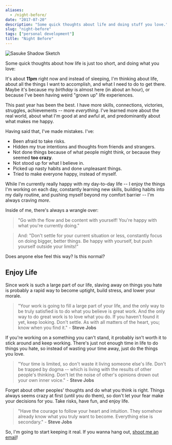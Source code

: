 ```yaml
---
aliases:
  - /night-before/
date: "2017-07-20"
description: "Some quick thoughts about life and doing stuff you love."
slug: "night-before"
tags: ["personal development"]
title: "Night Before"
---
```



![Sasuke Shadow Sketch][]


Some quick thoughts about how life is just too short, and doing what you love:

It's about **11pm** right now and instead of sleeping, I'm thinking about life, about all the things I want to accomplish, and what I need to do to get there. Maybe it's because my *birthday* is almost here (in about an hour), or because I've been having weird "grown up" life experiences.

This past year has been the best. I have more skills, connections, victories, struggles, achievements -- more *everything*. I've learned more about the real world, about what I'm good at and awful at, and predominantly about what makes me happy.

Having said that, I've made mistakes. I've:

- Been afraid to take risks.
- Hidden my true intentions and thoughts from friends and strangers.
- Not done things because of what people might think, or because they seemed **too crazy**.
- Not stood up for what I believe in.
- Picked up nasty habits and done unpleasant things.
- Tried to make everyone happy, instead of myself.

While I'm currently really happy with my day-to-day life -- I enjoy the things
I'm working on each day, constantly learning new skills, building habits into my daily routine, and pushing myself beyond my comfort barrier -- I'm always craving *more*.

Inside of me, there's always a wrangle over:

> "Go with the flow and be content with yourself! You're happy with what you're currently doing."

> And: "Don't settle for your current situation or less, constantly focus on doing bigger, better things. Be happy with yourself, but push yourself outside your limits!"

Does anyone else feel this way? Is this normal?


## Enjoy Life

Since work is such a large part of our life, slaving away on things you hate is
probably a rapid way to become uptight, build stress, and lower your morale.

> "Your work is going to fill a large part of your life, and the only way to be truly satisfied is to do what you believe is great work. And the only way to do great work is to love what you do. If you haven't found it yet, keep looking. Don't settle. As with all matters of the heart, you; know when you find it." - **Steve Jobs**

If you're working on a something you can't stand, it probably isn't worth it to stick around and keep working. There's just not enough time in life to do things you hate, so instead of wasting your time away, just do the things you love.

> "Your time is limited, so don't waste it living someone else's life. Don't be trapped by dogma -- which is living with the results of other people's thinking. Don't let the noise of other's opinions drown out your own inner voice." - **Steve Jobs**

Forget about other peoples' thoughts and do what you think is right. Things always seems crazy at first (until you do them), so don't let your fear make your decisions for you. Take risks, have fun, and enjoy life.

> "Have the courage to follow your heart and intuition. They somehow already know what you truly want to become. Everything else is secondary." - **Steve Jobs**

So, I'm going to start keeping it real. If you wanna hang out, [shoot me an email][]!

  [Sasuke Shadow Sketch]: /static/images/2017/sasuke-shadow-sketch.jpg "Sasuke Shadow Sketch"
  [shoot me an email]: mailto:r@akinjide.me "Akinjide Bankole' Email"